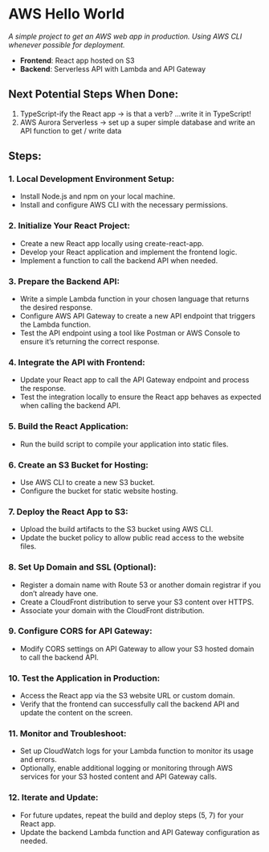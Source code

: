 # AWS Hello World

*A simple project to get an AWS web app in production. Using AWS CLI whenever possible for deployment.*

- **Frontend**: React app hosted on S3
- **Backend**: Serverless API with Lambda and API Gateway


## Next Potential Steps When Done:
1.  TypeScript-ify the React app → is that a verb? ...write it in TypeScript!
2.  AWS Aurora Serverless → set up a super simple database and write an API function to get / write data

## Steps:
### 1. Local Development Environment Setup:
* Install Node.js and npm on your local machine.
* Install and configure AWS CLI with the necessary permissions.
### 2. Initialize Your React Project:
* Create a new React app locally using create-react-app.
* Develop your React application and implement the frontend logic.
* Implement a function to call the backend API when needed.
### 3. Prepare the Backend API:
* Write a simple Lambda function in your chosen language that returns the desired response.
* Configure AWS API Gateway to create a new API endpoint that triggers the Lambda function.
* Test the API endpoint using a tool like Postman or AWS Console to ensure it’s returning the correct response.
### 4. Integrate the API with Frontend:
* Update your React app to call the API Gateway endpoint and process the response.
* Test the integration locally to ensure the React app behaves as expected when calling the backend API.
### 5. Build the React Application:
* Run the build script to compile your application into static files.
### 6. Create an S3 Bucket for Hosting:
* Use AWS CLI to create a new S3 bucket.
* Configure the bucket for static website hosting.
### 7. Deploy the React App to S3:
* Upload the build artifacts to the S3 bucket using AWS CLI.
* Update the bucket policy to allow public read access to the website files.
### 8. Set Up Domain and SSL (Optional):
* Register a domain name with Route 53 or another domain registrar if you don’t already have one.
* Create a CloudFront distribution to serve your S3 content over HTTPS.
* Associate your domain with the CloudFront distribution.
### 9. Configure CORS for API Gateway:
* Modify CORS settings on API Gateway to allow your S3 hosted domain to call the backend API.
### 10. Test the Application in Production:
* Access the React app via the S3 website URL or custom domain.
* Verify that the frontend can successfully call the backend API and update the content on the screen.
### 11. Monitor and Troubleshoot:
* Set up CloudWatch logs for your Lambda function to monitor its usage and errors.
* Optionally, enable additional logging or monitoring through AWS services for your S3 hosted content and API Gateway calls.
### 12. Iterate and Update:
* For future updates, repeat the build and deploy steps (5, 7) for your React app.
* Update the backend Lambda function and API Gateway configuration as needed.
